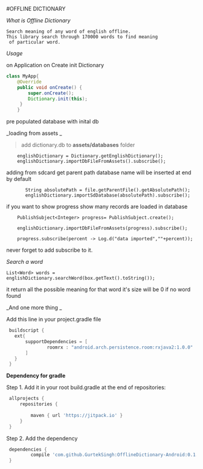 #OFFLINE DICTIONARY

*What is Offline Dictionary*
   
    Search meaning of any word of english offline. 
    This library search through 170000 words to find meaning 
     of particular word.
     
     
     
  *Usage*   
  
  on Application on Create init Dictionary

 ```java
 class MyApp{
     @Override
     public void onCreate() {
         super.onCreate();
         Dictionary.init(this);
      }
     }
  ```
 
 pre populated database with inital db
 
 _loading from assets _  

 > add dictionary.db to **assets/databases** folder
 
 
        englishDictionary = Dictionary.getEnglishDictionary();
        englishDictionary.importDbFileFromAssets().subscribe();
 
  adding from sdcard  get parent path database name will be inserted at end by
  default
         
         
           String absolutePath = file.getParentFile().getAbsolutePath();
           englishDictionary.importSdDatabase(absolutePath).subscribe();
          
          
   if you want to show progress show many records are loaded in
            database
            
            
        PublishSubject<Integer> progress= PublishSubject.create();

        englishDictionary.importDbFileFromAssets(progress).subscribe();

        progress.subscribe(percent -> Log.d("data imported",""+percent));
        
  never forget to add subscribe to it.
  
 _Search a word_
  
    List<Word> words = englishDictionary.searchWord(box.getText().toString());

  it return all the possible meaning for that word it's 
    size will be 0 if no word found
    
    
  _And one more thing _
  
  Add this line in your project.gradle file 
  
   ```groovy
    buildscript {
      ext{
          supportDependencies = [
                  roomrx : "android.arch.persistence.room:rxjava2:1.0.0"
          ]
      }
    }
  ```
    
  **Dependency for gradle**
  
 Step 1. Add it in your root build.gradle at the end of repositories:
  
   ```groovy
  	allprojects {
  		repositories {
  			
  			maven { url 'https://jitpack.io' }
  		}
  	}
  ```
  	

Step 2. Add the dependency
   
   ```groovy
	dependencies {
	        compile 'com.github.GurtekSingh:OfflineDictionary-Android:0.1.0'
	}
   ```
    
    
    